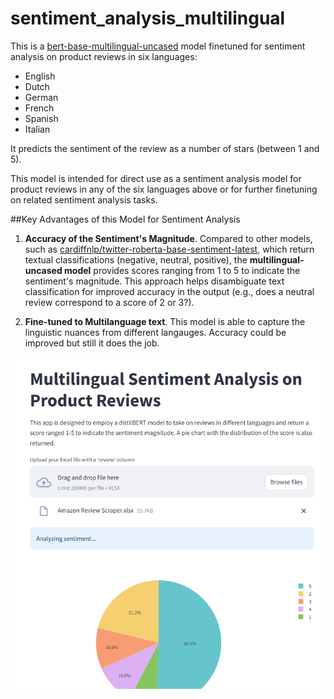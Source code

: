 # sentiment_analysis_multilingual

This is a [bert-base-multilingual-uncased](https://huggingface.co/nlptown/bert-base-multilingual-uncased-sentiment) model finetuned for sentiment analysis on product reviews in six languages: 
- English
- Dutch
- German
- French
- Spanish
- Italian

It predicts the sentiment of the review as a number of stars (between 1 and 5).

This model is intended for direct use as a sentiment analysis model for product reviews in any of the six languages above or for further finetuning on related sentiment analysis tasks.

##Key Advantages of this Model for Sentiment Analysis

1. **Accuracy of the Sentiment's Magnitude**.
Compared to other models, such as [cardiffnlp/twitter-roberta-base-sentiment-latest](https://huggingface.co/cardiffnlp/twitter-roberta-base-sentiment-latest), which return textual classifications (negative, neutral, positive), the **multilingual-uncased model** provides scores ranging from 1 to 5 to indicate the sentiment's magnitude. This approach helps disambiguate text classification for improved accuracy in the output (e.g., does a neutral review correspond to a score of 2 or 3?).

3. **Fine-tuned to Multilanguage text**. This model is able to capture the linguistic nuances from different langauges. Accuracy could be improved but still it does the job.


![App Screenshot](Screenshot%202024-12-15%20112603.png)
